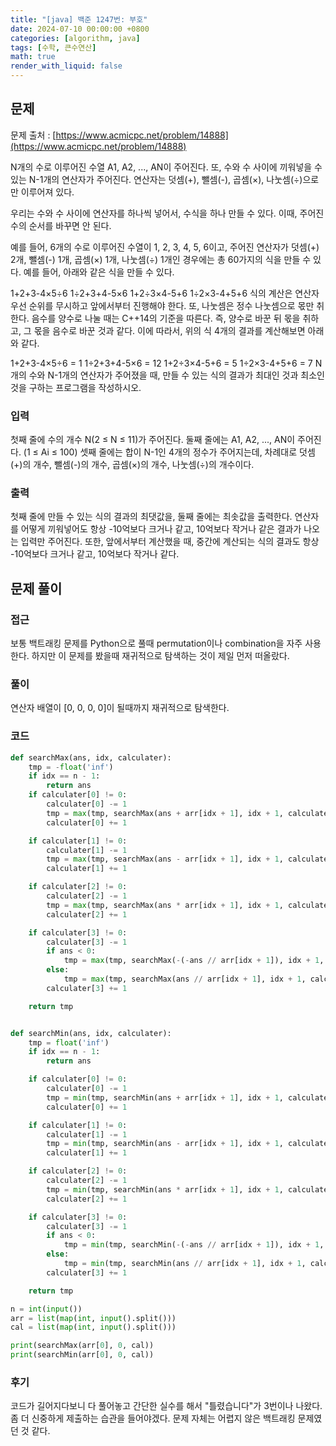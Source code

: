 ```yaml
---
title: "[java] 백준 1247번: 부호"
date: 2024-07-10 00:00:00 +0800
categories: [algorithm, java]
tags: [수학, 큰수연산]
math: true
render_with_liquid: false
---
```


## 문제
문제 출처 : [https://www.acmicpc.net/problem/14888](https://www.acmicpc.net/problem/14888)

N개의 수로 이루어진 수열 A1, A2, ..., AN이 주어진다. 또, 수와 수 사이에 끼워넣을 수 있는 N-1개의 연산자가 주어진다. 연산자는 덧셈(+), 뺄셈(-), 곱셈(×), 나눗셈(÷)으로만 이루어져 있다.

우리는 수와 수 사이에 연산자를 하나씩 넣어서, 수식을 하나 만들 수 있다. 이때, 주어진 수의 순서를 바꾸면 안 된다.

예를 들어, 6개의 수로 이루어진 수열이 1, 2, 3, 4, 5, 6이고, 주어진 연산자가 덧셈(+) 2개, 뺄셈(-) 1개, 곱셈(×) 1개, 나눗셈(÷) 1개인 경우에는 총 60가지의 식을 만들 수 있다. 예를 들어, 아래와 같은 식을 만들 수 있다.

1+2+3-4×5÷6
1÷2+3+4-5×6
1+2÷3×4-5+6
1÷2×3-4+5+6
식의 계산은 연산자 우선 순위를 무시하고 앞에서부터 진행해야 한다. 또, 나눗셈은 정수 나눗셈으로 몫만 취한다. 음수를 양수로 나눌 때는 C++14의 기준을 따른다. 즉, 양수로 바꾼 뒤 몫을 취하고, 그 몫을 음수로 바꾼 것과 같다. 이에 따라서, 위의 식 4개의 결과를 계산해보면 아래와 같다.

1+2+3-4×5÷6 = 1
1÷2+3+4-5×6 = 12
1+2÷3×4-5+6 = 5
1÷2×3-4+5+6 = 7
N개의 수와 N-1개의 연산자가 주어졌을 때, 만들 수 있는 식의 결과가 최대인 것과 최소인 것을 구하는 프로그램을 작성하시오.

### 입력

첫째 줄에 수의 개수 N(2 ≤ N ≤ 11)가 주어진다. 둘째 줄에는 A1, A2, ..., AN이 주어진다. (1 ≤ Ai ≤ 100) 셋째 줄에는 합이 N-1인 4개의 정수가 주어지는데, 차례대로 덧셈(+)의 개수, 뺄셈(-)의 개수, 곱셈(×)의 개수, 나눗셈(÷)의 개수이다.

### 출력

첫째 줄에 만들 수 있는 식의 결과의 최댓값을, 둘째 줄에는 최솟값을 출력한다. 연산자를 어떻게 끼워넣어도 항상 -10억보다 크거나 같고, 10억보다 작거나 같은 결과가 나오는 입력만 주어진다. 또한, 앞에서부터 계산했을 때, 중간에 계산되는 식의 결과도 항상 -10억보다 크거나 같고, 10억보다 작거나 같다.

## 문제 풀이

### 접근

보통 백트래킹 문제를 Python으로 풀때 permutation이나 combination을 자주 사용한다. 하지만 이 문제를 봤을때 재귀적으로 탐색하는 것이 제일 먼저 떠올랐다.

### 풀이

연산자 배열이 [0, 0, 0, 0]이 될때까지 재귀적으로 탐색한다.

### 코드

```python
def searchMax(ans, idx, calculater):
    tmp = -float('inf')
    if idx == n - 1:
        return ans
    if calculater[0] != 0:
        calculater[0] -= 1
        tmp = max(tmp, searchMax(ans + arr[idx + 1], idx + 1, calculater))
        calculater[0] += 1

    if calculater[1] != 0:
        calculater[1] -= 1
        tmp = max(tmp, searchMax(ans - arr[idx + 1], idx + 1, calculater))
        calculater[1] += 1

    if calculater[2] != 0:
        calculater[2] -= 1
        tmp = max(tmp, searchMax(ans * arr[idx + 1], idx + 1, calculater))
        calculater[2] += 1

    if calculater[3] != 0:
        calculater[3] -= 1
        if ans < 0:
            tmp = max(tmp, searchMax(-(-ans // arr[idx + 1]), idx + 1, calculater))
        else:
            tmp = max(tmp, searchMax(ans // arr[idx + 1], idx + 1, calculater))
        calculater[3] += 1

    return tmp


def searchMin(ans, idx, calculater):
    tmp = float('inf')
    if idx == n - 1:
        return ans

    if calculater[0] != 0:
        calculater[0] -= 1
        tmp = min(tmp, searchMin(ans + arr[idx + 1], idx + 1, calculater))
        calculater[0] += 1

    if calculater[1] != 0:
        calculater[1] -= 1
        tmp = min(tmp, searchMin(ans - arr[idx + 1], idx + 1, calculater))
        calculater[1] += 1

    if calculater[2] != 0:
        calculater[2] -= 1
        tmp = min(tmp, searchMin(ans * arr[idx + 1], idx + 1, calculater))
        calculater[2] += 1

    if calculater[3] != 0:
        calculater[3] -= 1
        if ans < 0:
            tmp = min(tmp, searchMin(-(-ans // arr[idx + 1]), idx + 1, calculater))
        else:
            tmp = min(tmp, searchMin(ans // arr[idx + 1], idx + 1, calculater))
        calculater[3] += 1

    return tmp

n = int(input())
arr = list(map(int, input().split()))
cal = list(map(int, input().split()))

print(searchMax(arr[0], 0, cal))
print(searchMin(arr[0], 0, cal))
```

### 후기

코드가 길어지다보니 다 풀어놓고 간단한 실수를 해서 "틀렸습니다"가 3번이나 나왔다. 좀 더 신중하게 제출하는 습관을 들어야겠다. 문제 자체는 어렵지 않은 백트래킹 문제였던 것 같다.